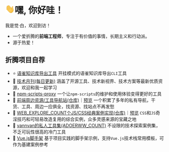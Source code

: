 <h1 align="left"><img src="https://raw.githubusercontent.com/vannvan/vannvan/main/Hi.gif" width="30px">嘿, 你好哇！</h1>

<!-- ![SVG Banners](https://svg-banners.vercel.app/api?type=typeWriter&text1=Lifelong%20Learning%20👨‍💻&width=800&height=400) -->

我是觉·白，欢迎到访！

- 一个爱折腾的<b>前端工程师</b>，专注于有价值的事情，长期主义和行动派。  
- 源于热爱！

## 折腾项目自荐

- ⭐️ [语雀知识库导出工具](https://github.com/vannvan/yuque-tools) 开挂模式的语雀知识库导出`CLI`工具  
- 🍗 [技术月刊(每日更新)](https://github.com/vannvan/knowledge-garden/tree/master/Iteration/%E6%8A%80%E6%9C%AF%E6%9C%88%E5%88%8A) 涵盖了开源工具、技术新视界、技术方案等最新优质资源，欢迎和我一起学习
- 👻  [npm-scripts-proxy](https://github.com/vannvan/npm-scripts-proxy) 一个让`npm-scripts`的维护和使用体验变得更好的工具
- 🌼 [前端周边资源/工具导航站(仓库)](https://github.com/vannvan/adoerww/tree/master/nav-refactor)｜[预览](https://wwnav.netlify.app/) 一个积累了多年的私有导航，干货、工具、周边一应俱全，找资源、找站点不再发愁
- 🚀 [WEB_EXPLORE_COUNT个JS/CSS经典案例实现(仓库)](https://github.com/vannvan/web-explore-demo)｜[预览](https://vannvan.github.io/web-explore-demo/) `CSS`和`JS`奇淫技巧和可轻易改造复用的综合实例，众多灵感来源的宝藏之地  
- 🎃 [vannvan的私人工具集(ADOERWW_COUNT)](https://github.com/vannvan/adoerww) 不设限的技术探索案例集，不乏可玩性很高的冷门工具
- 🔫 [Vue.js脚手架](https://github.com/vannvan/wwvue-cli) 基于项目实践的脚手架示例，支持`Vue.js`技术栈常用模板，可作为基建案例参考
<!-- - [Sukit CLI](https://github.com/vannvan/sukit-cli)`Sukit CLI`是一个前端开发命令行工具，旨在通过高拓展性的工具集灵活定义适配前端工程体系中所需的工具链...   -->

<!-- ## vannvan's秘密花园(戳👇图可入) -->
<!-- <a href="https://www.yuque.com/vannvan" target="_blank"><img src="https://p.ipic.vip/r894ol.png"></a> -->
<!-- AUTO_UPDATE_TIME -->
